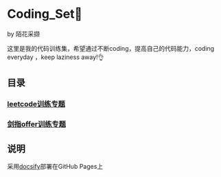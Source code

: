 # Coding_Set🌸

by 陌花采撷

这里是我的代码训练集，希望通过不断coding，提高自己的代码能力，coding everyday ，keep laziness away!👌

## 目录



### [leetcode训练专题](/documents/Page2.md)

### [剑指offer训练专题](/documents/Page3.md)











## 说明

采用[docsify](https://docsify.js.org/)部署在GitHub Pages上





